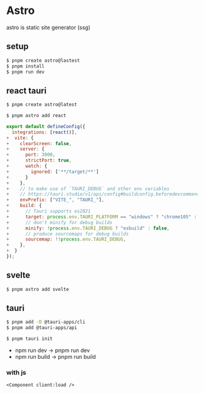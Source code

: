 # Astro

astro is static site generator (ssg)

## setup

```sh
$ pnpm create astro@lastest
$ pnpm install
$ pnpm run dev
```

## react tauri

```sh
$ pnpm create astro@latest
```

```sh
$ pnpm astro add react
```

```astro.config.mjs
export default defineConfig({
  integrations: [react()],
+  vite: {
+    clearScreen: false,
+    server: {
+      port: 3000,
+      strictPort: true,
+      watch: {
+        ignored: ['**/target/**']
+      }
+    },
+    // to make use of `TAURI_DEBUG` and other env variables
+    // https://tauri.studio/v1/api/config#buildconfig.beforedevcommand
+    envPrefix: ["VITE_", "TAURI_"],
+    build: {
+      // Tauri supports es2021
+      target: process.env.TAURI_PLATFORM == "windows" ? "chrome105" : "safari13",
+      // don't minify for debug builds
+      minify: !process.env.TAURI_DEBUG ? "esbuild" : false,
+      // produce sourcemaps for debug builds
+      sourcemap: !!process.env.TAURI_DEBUG,
+    },
+  }
});
```

## svelte

```sh
$ pnpm astro add svelte
```

## tauri

```sh
$ pnpm add -D @tauri-apps/cli
$ pnpm add @tauri-apps/api
```

```sh
$ pnpm tauri init
```

- npm run dev -> pnpm run dev
- npm run build -> pnpm run build

### with js

```astro
<Component client:load />
```
